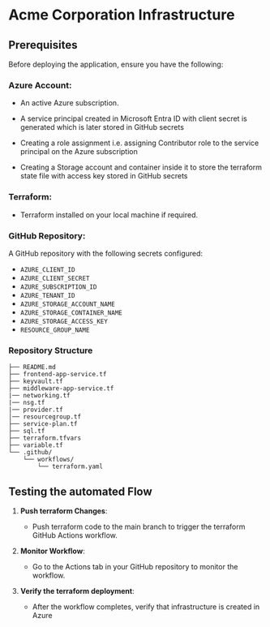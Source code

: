 # Acme Corporation Infrastructure

## Prerequisites
Before deploying the application, ensure you have the following:

### Azure Account:

- An active Azure subscription.

- A service principal created in Microsoft Entra ID with client secret is generated which is later stored in GitHub secrets

- Creating a role assignment i.e. assigning Contributor role to the service principal on the Azure subscription

- Creating a Storage account and container inside it to store the terraform state file with access key stored in GitHub secrets

### Terraform:

- Terraform installed on your local machine if required.

### GitHub Repository:

A GitHub repository with the following secrets configured:

  - `AZURE_CLIENT_ID`
  - `AZURE_CLIENT_SECRET`
  - `AZURE_SUBSCRIPTION_ID`
  - `AZURE_TENANT_ID`
  - `AZURE_STORAGE_ACCOUNT_NAME`
  - `AZURE_STORAGE_CONTAINER_NAME`
  - `AZURE_STORAGE_ACCESS_KEY`
  - `RESOURCE_GROUP_NAME`

### Repository Structure

```repository/
├── README.md
├── frontend-app-service.tf
├── keyvault.tf
├── middleware-app-service.tf
|── networking.tf
|── nsg.tf
|── provider.tf
│── resourcegroup.tf
├── service-plan.tf
├── sql.tf
├── terraform.tfvars
├── variable.tf
└── .github/
    └── workflows/
        └── terraform.yaml
```

  ## Testing the automated Flow

1. **Push terraform Changes**:
   - Push terraform code to the main branch to trigger the terraform GitHub Actions workflow.

2. **Monitor Workflow**:
   - Go to the Actions tab in your GitHub repository to monitor the workflow.

3. **Verify the terraform deployment**:
   - After the workflow completes, verify that infrastructure is created in Azure
